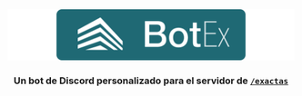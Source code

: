 <div align='center'>
  <img src='./assets/botex_banner.png'>
  <h3>Un bot de Discord personalizado para el servidor de <a href='https://www.github.com/Joan-GQ/exactas'><code>/exactas</code></a></h3>
</div>
